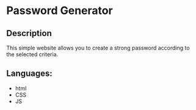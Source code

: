 # Password Generator
## Description
This simple website allows you to create a strong password according to the selected criteria.
## Languages:
- html
- CSS
- JS
